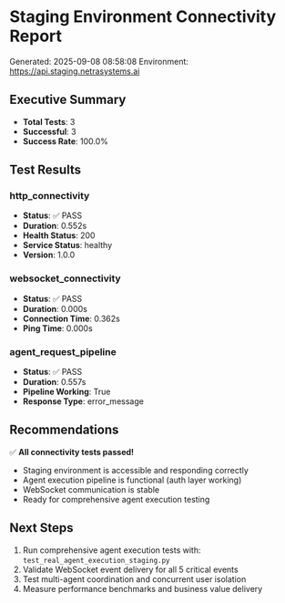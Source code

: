 # Staging Environment Connectivity Report
Generated: 2025-09-08 08:58:08
Environment: https://api.staging.netrasystems.ai

## Executive Summary
- **Total Tests**: 3
- **Successful**: 3
- **Success Rate**: 100.0%

## Test Results
### http_connectivity
- **Status**: ✅ PASS
- **Duration**: 0.552s
- **Health Status**: 200
- **Service Status**: healthy
- **Version**: 1.0.0

### websocket_connectivity
- **Status**: ✅ PASS
- **Duration**: 0.000s
- **Connection Time**: 0.362s
- **Ping Time**: 0.000s

### agent_request_pipeline
- **Status**: ✅ PASS
- **Duration**: 0.557s
- **Pipeline Working**: True
- **Response Type**: error_message

## Recommendations
✅ **All connectivity tests passed!**
- Staging environment is accessible and responding correctly
- Agent execution pipeline is functional (auth layer working)
- WebSocket communication is stable
- Ready for comprehensive agent execution testing

## Next Steps
1. Run comprehensive agent execution tests with: `test_real_agent_execution_staging.py`
2. Validate WebSocket event delivery for all 5 critical events
3. Test multi-agent coordination and concurrent user isolation
4. Measure performance benchmarks and business value delivery